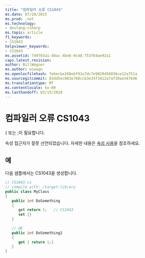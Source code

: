 ```yaml
---
title: "컴파일러 오류 CS1043"
ms.date: 07/20/2015
ms.prod: .net
ms.technology:
- devlang-csharp
ms.topic: article
f1_keywords:
- CS1043
helpviewer_keywords:
- CS1043
ms.assetid: 749703a1-d8ac-4be6-9c48-753f64ae92a1
caps.latest.revision: 
author: BillWagner
ms.author: wiwagn
ms.openlocfilehash: febecbe260ebf91a7dc7e9029456036ce12a751a
ms.sourcegitcommit: 83dd5ec003e788ccb3e33f3412a7af39ae347646
ms.translationtype: MT
ms.contentlocale: ko-KR
ms.lasthandoff: 03/15/2018
---
```

# <a name="compiler-error-cs1043"></a>컴파일러 오류 CS1043
{ 또는 ;이 필요합니다.  
  
 속성 접근자가 잘못 선언되었습니다. 자세한 내용은 [속성 사용](../../csharp/programming-guide/classes-and-structs/using-properties.md)을 참조하세요.  
  
## <a name="example"></a>예  
 다음 샘플에서는 CS1043을 생성합니다.  
  
```csharp  
// CS1043.cs  
// compile with: /target:library  
public class MyClass  
{  
   public int DoSomething  
   {  
      get return 1;   // CS1043  
      set {}  
   }  
  
   // OK  
   public int DoSomething2  
   {  
      get { return 1;}  
   }  
}  
```
